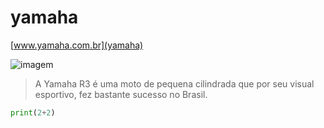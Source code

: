 # yamaha

[www.yamaha.com.br](yamaha)

![imagem](https://www.yamaha-motor.com.br/ccstore/v1/images/?source=/file/v4076680124620961964/products/30079.3-4-supersport-r3-30079-condicao-img-01-v051.png)

>A Yamaha R3 é uma moto de pequena cilindrada que por seu visual esportivo, fez bastante sucesso no Brasil.

~~~python
print(2+2)
~~~~